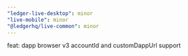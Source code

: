 ```yaml
---
"ledger-live-desktop": minor
"live-mobile": minor
"@ledgerhq/live-common": minor
---
```


feat: dapp browser v3 accountId and customDappUrl support
